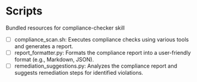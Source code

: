 # Scripts

Bundled resources for compliance-checker skill

- [ ] compliance_scan.sh: Executes compliance checks using various tools and generates a report.
- [ ] report_formatter.py: Formats the compliance report into a user-friendly format (e.g., Markdown, JSON).
- [ ] remediation_suggestions.py: Analyzes the compliance report and suggests remediation steps for identified violations.
